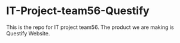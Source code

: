 # IT-Project-team56-Questify
This is the repo for IT project team56. The product we are making is Questify Website.

